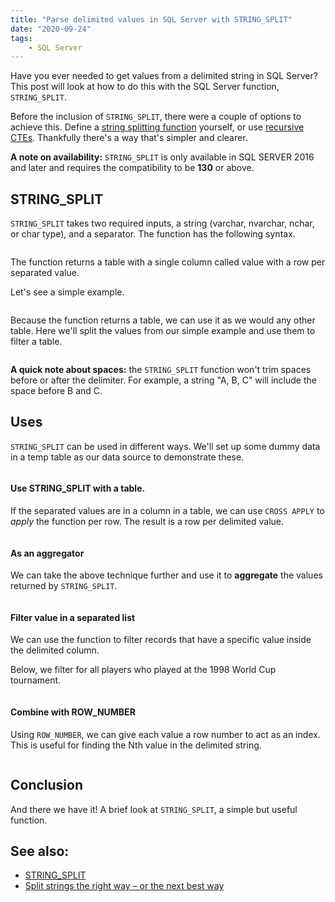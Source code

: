 ```yaml
---
title: "Parse delimited values in SQL Server with STRING_SPLIT"
date: "2020-09-24"
tags:
    - SQL Server
---
```

Have you ever needed to get values from a delimited string in SQL Server? This post will look at how to do this with the SQL Server function, `STRING_SPLIT`.

Before the inclusion of `STRING_SPLIT`, there were a couple of options to achieve this. Define a [string splitting function](https://stackoverflow.com/questions/10914576/t-sql-split-string) yourself, or use [recursive CTEs](https://stackoverflow.com/questions/5493510/turning-a-comma-separated-string-into-individual-rows). Thankfully there's a way that's simpler and clearer.

**A note on availability:** `STRING_SPLIT` is only available in SQL SERVER 2016 and later and requires the compatibility to be **130** or above.

## STRING_SPLIT

`STRING_SPLIT` takes two required inputs, a string (varchar, nvarchar, nchar, or char type), and a separator. The function has the following syntax.

```sql
```

The function returns a table with a single column called value with a row per separated value.

Let's see a simple example.

```sql
```

Because the function returns a table, we can use it as we would any other table. Here we'll split the values from our simple example and use them to filter a table.

```sql
```

**A quick note about spaces:** the `STRING_SPLIT` function won't trim spaces before or after the delimiter. For example, a string "A, B, C" will include the space before B and C.

## Uses

`STRING_SPLIT` can be used in different ways. We'll set up some dummy data in a temp table as our data source to demonstrate these.

```sql
```

#### Use STRING_SPLIT with a table.

If the separated values are in a column in a table, we can use `CROSS APPLY` to *apply* the function per row. The result is a row per delimited value.

```sql
```

#### As an aggregator

We can take the above technique further and use it to **aggregate** the values returned by `STRING_SPLIT`.

```sql
```

#### Filter value in a separated list

We can use the function to filter records that have a specific value inside the delimited column.

Below, we filter for all players who played at the 1998 World Cup tournament.

```sql
```

#### Combine with ROW_NUMBER

Using `ROW_NUMBER`, we can give each value a row number to act as an index. This is useful for finding the Nth value in the delimited string.

```sql
```

## Conclusion

And there we have it! A brief look at `STRING_SPLIT`, a simple but useful function.

## See also:
* [STRING_SPLIT](https://docs.microsoft.com/en-us/sql/t-sql/functions/string-split-transact-sql?view=sqlallproducts-allversions)
* [Split strings the right way – or the next best way](https://sqlperformance.com/2012/07/t-sql-queries/split-strings)